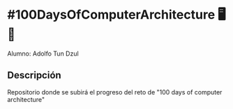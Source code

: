 # #100DaysOfComputerArchitecture 🖥️ 💾
Alumno: Adolfo Tun Dzul

## Descripción
Repositorio donde se subirá el progreso del reto de "100 days of computer architecture"
